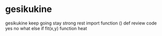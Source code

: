 # gesikukine
gesikukine
keep going
stay strong
rest
import function ()
def
review code
yes
no
what
else if 
fit(x,y)
function heat
